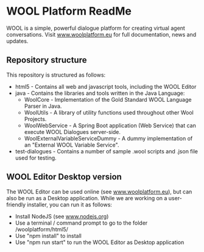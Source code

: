 # WOOL Platform ReadMe
WOOL is a simple, powerful dialogue platform for creating virtual agent conversations. Visit www.woolplatform.eu for full documentation, news and updates.

## Repository structure
This repository is structured as follows:

  * html5 - Contains all web and javascript tools, including the WOOL Editor
  * java - Contains the libraries and tools written in the Java Language:
    * WoolCore - Implementation of the Gold Standard WOOL Language Parser in Java.
    * WoolUtils - A library of utility functions used throughout other Wool Projects.
    * WoolWebService - A Spring Boot application (Web Service) that can execute WOOL Dialogues server-side.
    * WoolExternalVariableServiceDummy - A dummy implementation of an "External WOOL Variable Service".
  * test-dialogues - Contains a number of sample .wool scripts and .json file used for testing.

## WOOL Editor Desktop version
The WOOL Editor can be used online (see www.woolplatform.eu), but can also be run as a Desktop application. While we are working on a user-friendly installer, you can run it as follows:

  * Install NodeJS (see www.nodejs.org)
  * Use a terminal / command prompt to go to the folder /woolplatform/html5/
  * Use "npm install" to install
  * Use "npm run start" to run the WOOL Editor as Desktop application
